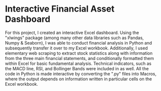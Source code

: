 # Interactive Financial Asset Dashboard

For this project, I created an interactive Excel dashboard. Using the "xlwings" package (among many other data libraries such as Pandas, Numpy & Seaborn), I was able to conduct financial analysis in Python and subsequently transfer it over to my Excel workbook. Additionally, I used elementary web scraping to extract stock statistics along with information from the three main financial statements, and conditionally formatted them within Excel for basic fundamental analysis. Technical indicators, such as the MACD line, RSI, and Bollinger Bands were included in as well. All the code in Python is made interactive by converting the ".py" files into Macros, where the output depends on information written in particular cells on the Excel workbook.

